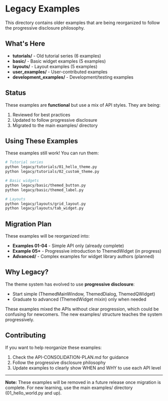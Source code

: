 # Legacy Examples

This directory contains older examples that are being reorganized to follow the progressive disclosure philosophy.

## What's Here

- **tutorials/** - Old tutorial series (6 examples)
- **basic/** - Basic widget examples (5 examples)
- **layouts/** - Layout examples (5 examples)
- **user_examples/** - User-contributed examples
- **development_examples/** - Development/testing examples

## Status

These examples are **functional** but use a mix of API styles. They are being:
1. Reviewed for best practices
2. Updated to follow progressive disclosure
3. Migrated to the main examples/ directory

## Using These Examples

These examples still work! You can run them:

```bash
# Tutorial series
python legacy/tutorials/01_hello_theme.py
python legacy/tutorials/02_custom_theme.py

# Basic widgets
python legacy/basic/themed_button.py
python legacy/basic/themed_label.py

# Layouts
python legacy/layouts/grid_layout.py
python legacy/layouts/tab_widget.py
```

## Migration Plan

These examples will be reorganized into:
- **Examples 01-04** - Simple API only (already complete)
- **Example 05+** - Progressive introduction to ThemedWidget (in progress)
- **Advanced/** - Complex examples for widget library authors (planned)

## Why Legacy?

The theme system has evolved to use **progressive disclosure**:
- Start simple (ThemedMainWindow, ThemedDialog, ThemedQWidget)
- Graduate to advanced (ThemedWidget mixin) only when needed

These examples mixed the APIs without clear progression, which could be confusing for newcomers. The new examples/ structure teaches the system progressively.

## Contributing

If you want to help reorganize these examples:
1. Check the API-CONSOLIDATION-PLAN.md for guidance
2. Follow the progressive disclosure philosophy
3. Update examples to clearly show WHEN and WHY to use each API level

---

**Note:** These examples will be removed in a future release once migration is complete. For new learning, use the main examples/ directory (01_hello_world.py and up).
